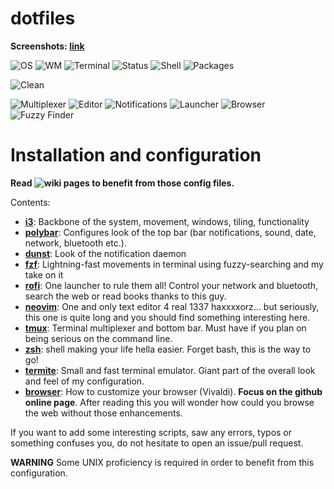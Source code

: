 dotfiles
====================

**Screenshots: [link](https://imgur.com)**

   ![OS](https://img.shields.io/badge/OS-Arch%20Linux-1793D1.svg) ![WM](https://img.shields.io/badge/Window%20Manager-i3-lightgrey.svg) ![Terminal](https://img.shields.io/badge/Terminal-Termite-795548.svg) ![Status](https://img.shields.io/badge/Status%20bar-polybar-c62828.svg) ![Shell](https://img.shields.io/badge/Shell-zsh-512DA8.svg)
![Packages](https://img.shields.io/badge/Packages-294-yellow.svg)

![Clean](https://github.com/vyzyv/dotfiles/raw/master/screenshots/main.png?raw=true "Clean")

![Multiplexer](https://img.shields.io/badge/Multiplexer-tmux-4caf50.svg) ![Editor](https://img.shields.io/badge/Editor-Neovim-2e7d32.svg) ![Notifications](https://img.shields.io/badge/Notifications-Dunst-f57c00.svg) ![Launcher](https://img.shields.io/badge/Launcher-Rofi-01579B.svg) ![Browser](https://img.shields.io/badge/Browser-Vivaldi-E53935.svg) ![Fuzzy Finder](https://img.shields.io/badge/Finder-fzf-D81B60.svg)

Installation and configuration
==============================

**Read ![wiki pages](https://github.com/vyzyv/dotfiles/wiki) to benefit from those config files.**

Contents:
- **[i3](https://github.com/vyzyv/dotfiles/wiki/i3)**: Backbone of the system, movement, windows, tiling, functionality
- **[polybar](https://github.com/vyzyv/dotfiles/wiki/polybar)**: Configures look of the top bar (bar notifications, sound, date, network, bluetooth etc.).
- **[dunst](https://github.com/vyzyv/dotfiles/wiki/dunst)**: Look of the notification daemon
- **[fzf](https://github.com/vyzyv/dotfiles/wiki/fzf)**: Lightning-fast movements in terminal using fuzzy-searching and my take on it
- **[rofi](https://github.com/vyzyv/dotfiles/wiki/dunst)**: One launcher to rule them all! Control your network and bluetooth, search the web or read books thanks to this guy.
- **[neovim](https://github.com/vyzyv/dotfiles/wiki/neovim)**: One and only text editor 4 real 1337 haxxxxorz... but seriously, this one is quite long and you should find something interesting here.
- **[tmux](https://github.com/vyzyv/dotfiles/wiki/tmux)**: Terminal multiplexer and bottom bar. Must have if you plan on being serious on the command line.
- **[zsh](https://github.com/vyzyv/dotfiles/wiki/zsh)**: shell making your life hella easier. Forget bash, this is the way to go!
- **[termite](https://github.com/vyzyv/dotfiles/wiki/termite)**: Small and fast terminal emulator. Giant part of the overall look and feel of my configuration.
- **[browser](https://github.com/vyzyv/dotfiles/wiki/browser)**: How to customize your browser (Vivaldi). **Focus on the github online page**. After reading this you will wonder how could you browse the web without those enhancements.


If you want to add some interesting scripts, saw any errors, typos or something confuses you, do not hesitate to open an issue/pull request.

**WARNING** Some UNIX proficiency is required in order to benefit from this configuration.
